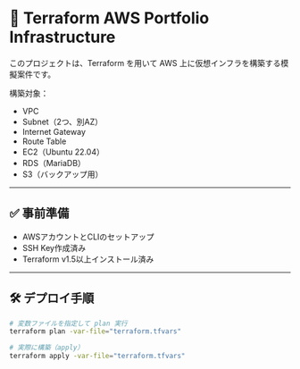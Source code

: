 # 🚀 Terraform AWS Portfolio Infrastructure

このプロジェクトは、Terraform を用いて AWS 上に仮想インフラを構築する模擬案件です。

構築対象：
- VPC
- Subnet（2つ、別AZ）
- Internet Gateway
- Route Table
- EC2（Ubuntu 22.04）
- RDS（MariaDB）
- S3（バックアップ用）

---

## ✅ 事前準備

- AWSアカウントとCLIのセットアップ
- SSH Key作成済み
- Terraform v1.5以上インストール済み

---

## 🛠️ デプロイ手順

```bash
# 変数ファイルを指定して plan 実行
terraform plan -var-file="terraform.tfvars"

# 実際に構築（apply）
terraform apply -var-file="terraform.tfvars"
